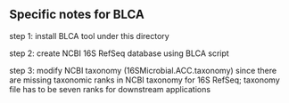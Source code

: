 ## Specific notes for BLCA
step 1: install BLCA tool under this directory

step 2: create NCBI 16S RefSeq database using BLCA script

step 3: modify NCBI taxonomy (16SMicrobial.ACC.taxonomy) since there are missing taxonomic ranks in NCBI taxonomy for 16S RefSeq; taxonomy file has to be seven ranks for downstream applications
